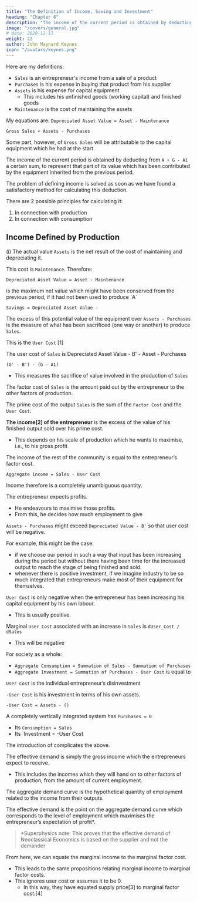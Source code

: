 ```yaml
---
title: "The Definition of Income, Saving and Investment"
heading: "Chapter 6"
description: "The income of the current period is obtained by deducting from A + G - A1 a certain sum, to represent that part of its value which has been contributed by the equipment inherited from the previous period"
image: "/covers/general.jpg"
# date: 2020-12-11
weight: 22
author: John Maynard Keynes
icon: "/avatars/keynes.png"
---
```



Here are my definitions:

- `Sales` <!-- `A` --> is an entrepreneur's income from a sale of a product
- `Purchases` <!-- `A1` --> is his expense in buying that product from his supplier 
- `Assets` <!-- `G` --> is his expense for capital equipment
  - This includes his unfinished goods (working capital) and finished goods
- `Maintenance` is the cost of maintaining the assets


My equations are: 
`Depreciated Asset Value = Asset - Maintenance`


`Gross Sales + Assets - Purchases`

Some part, however, of `Gross Sales`<!-- `A + G - A1` --> will be attributable<!-- , not to the activities of the period in question, but --> to the capital equipment which he had at the start. 


The income of the current period is obtained by deducting from `A + G - A1` a certain sum, to represent that part of its value which has been contributed by the equipment inherited from the previous period.

The problem of defining income is solved as soon as we have found a satisfactory method for calculating this deduction. 

There are 2 possible principles for calculating it:

1. In connection with production
2. In connection with consumption


## Income Defined by Production

(i) The actual value `Assets` <!-- G of the capital equipment at the end of the period --> is the net result of the cost of maintaining and depreciating it.

This cost is `Maintenance`. Therefore: 

`Depreciated Asset Value = Asset - Maintenance`

<!-- If he had decided not to use it to produce output, there is an optimum sum which it would have paid him to spend on maintaining and improving it. In this case, he would have spent `Maintenance` --> <!-- 'B' --> <!-- on its maintenance and improvement It would then be worth G' at the end of the period. --> 

<!-- `G' - B'` --> is the maximum net value which might have been conserved from the previous period, if it had not been used to produce `A` 

`Savings = Depreciated Asset Value - `

The excess of this potential value of the equipment over `Assets - Purchases` <!-- `G - A1` --> is the measure of what has been sacrificed (one way or another) to produce <!-- A --> `Sales`.

This is the `User Cost` [1] 

The user cost of `Sales` <!-- A --> is Depreciated Asset Value - B'  - Asset - Purchases


 `(G' - B') - (G - A1)`

- This measures the sacrifice of value involved in the production of `Sales` <!-- `A` -->


<!--   in return for their services, which from their point of view is their income, we will call  -->

The factor cost of `Sales` <!-- A --> is the amount paid out by the entrepreneur to the other factors of production. 

The prime cost of the output `Sales` <!-- A --> is the sum of the `Factor Cost` <!-- F --> and the `User Cost`. 

**The income[2] of the entrepreneur** is the excess of the value of his finished output sold <!-- during the period --> over his prime cost.
- This depends on his scale of production which he wants to maximise, i.e., to his gross profit <!-- in the ordinary sense of this term;— which agrees with common sense. --> 

The income of the rest of the community is equal to the entrepreneur’s factor cost. 

`Aggregate income = Sales - User Cost`

Income therefore is a completely unambiguous quantity. 

The entrepreneur expects profits.
- He <!-- the excess of this quantity over his out-goings to the other factors of production --> endeavours to maximise those profits. 
- From this, he decides how much employment to give<!--  to the other factors of production, it is the quantity which is causally significant for employment. -->


`Assets - Purchases` might exceed `Depreciated Value - B'` <!-- `G' - B'` --> so that user cost will be negative. 
<!-- `G - A1` --> 

For example, this might be the case:
- if we choose our period in such a way that input has been increasing during the period but without there having been time for the increased output to reach the stage of being finished and sold.
- whenever there is positive investment, if we imagine industry to be so much integrated that entrepreneurs make most of their equipment for themselves. 

`User Cost` is only negative when the entrepreneur has been increasing his capital equipment by his own labour. 
- This is usually positive.

<!-- , we can, in an economy where capital equipment is largely manufactured by different firms from those which use it, normally think of user cost as being positive.  -->

<!-- It is difficult to conceive of a case where  -->

Marginal `User Cost` associated with an increase in `Sales` <!-- A, --> is `dUser_Cost / dSales`
- This will be negative<!--  other than positive. --> 

For society as a whole:
- `Aggregate Consumption = Summation of Sales - Summation of Purchases` <!-- Σ(A - A1) --> <!-- (C) --> 
- `Aggregate Investment = Summation of Purchases - User Cost`<!-- Σ (A1 - U) --> <!-- (I) --> is equal to

`User Cost` is the individual entrepreneur’s disinvestment

`-User Cost` is his investment in terms of his own assets. <!--  equipment exclusive of what he buys from other entrepreneurs.  -->

`-User Cost = Assets - () ` <!-- G - (G' - B') -->

A completely vertically integrated system has `Purchases = 0` <!-- A1 = 0) --> 
- Its `Consumption = Sales` 
- Its <!-- A -->  `Investment = -User Cost



The introduction of <!-- A1 --> complicates the above.<!--  It is simply due to the desirability of providing in a generalised way for the case of a non-integrated system of production.  -->

The effective demand is simply the <!-- aggregate --> gross income which the entrepreneurs expect to receive. 
- This includes the incomes which they will hand on to other factors of production, from the amount of current employment<!--  which they decide to give -->. 

The aggregate demand curve <!-- function --> is the hypothetical quantity of employment related to the income<!--  proceeds --> from their outputs. <!--  are expected to yield. --> 

The effective demand is the point on the aggregate demand <!-- function --> curve which <!-- becomes effective because, taken in conjunction with the conditions of supply, it --> corresponds to the level of employment which maximises the entrepreneur’s expectation of profit*.


> *Superphysics note: This proves that the effective demand of Neoclassical Economics is based on the supplier and not the demander


<!-- This set of definitions also has the advantage that  -->

From here, we can equate the marginal income to the marginal factor cost. 
- This leads to the <!-- ; and thus arrive at the --> same propositions relating marginal income <!-- proceeds thus defined --> to marginal factor costs.
- This <!-- as have been stated by those economists who, by --> ignores user cost or assumes it to be 0. 
  - In this way, they have equated supply price[3] to marginal factor cost.[4] 


